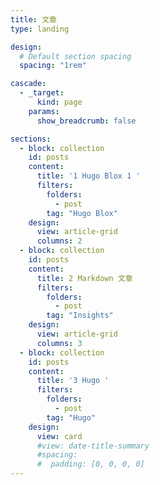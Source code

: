 ```yaml
---
title: 文章
type: landing

design:
  # Default section spacing
  spacing: "1rem"

cascade:
  - _target:
      kind: page
    params:
      show_breadcrumb: false

sections:
  - block: collection
    id: posts
    content:
      title: '1 Hugo Blox 1 '
      filters:
        folders:
          - post
        tag: "Hugo Blox"
    design:
      view: article-grid
      columns: 2
  - block: collection
    id: posts
    content:
      title: 2 Markdown 文章
      filters:
        folders:
          - post
        tag: "Insights"
    design:
      view: article-grid
      columns: 3
  - block: collection
    id: posts
    content:
      title: '3 Hugo '
      filters:
        folders:
          - post
        tag: "Hugo"
    design:
      view: card
      #view: date-title-summary
      #spacing:
      #  padding: [0, 0, 0, 0]
---
```



